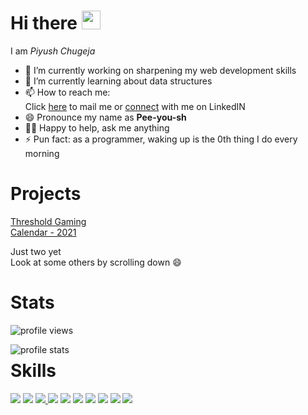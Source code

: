 <h1> Hi there <img src="https://raw.githubusercontent.com/MartinHeinz/MartinHeinz/master/wave.gif" width="30px"> </h1>

I am <i>Piyush Chugeja</i>
- 🔭 I’m currently working on sharpening my web development skills
- 🌱 I’m currently learning about data structures
- 📫 How to reach me: <br> 
 Click <a href="mailto:piyushchugeja@gmail.com">here</a> to mail me
or <a href="https://www.linkedin.com/in/piyush-chugeja/">connect</a> with me on LinkedIN
- 😄 Pronounce my name as <b>Pee-you-sh</b> 
- ✌🏻 Happy to help, ask me anything
- ⚡ Pun fact: as a programmer, waking up is the 0th thing I do every morning

<h1> Projects </h1>
<a href="http://thresholdgaming.herokuapp.com/landing_page/loading.php" target="_blank">Threshold Gaming</a>
<br>
<a href="https://calendarwebpage.000webhostapp.com/" target="_blank"> Calendar - 2021 </a>
<p> Just two yet
<br>Look at some others by scrolling down 😄</p>

 <h1> Stats </h1>
 <p align="left"> <img src="https://komarev.com/ghpvc/?username=piyushchugeja&label=Profile%20views&color=0e75b6&style=flat" alt="profile views" /> </p>
 <p> <img align="left" src="https://github-readme-stats.vercel.app/api/top-langs?username=piyushchugeja&show_icons=true&locale=en&layout=compact" alt="profile stats" /> </p>

<h1> Skills </h1>
<p><img src="https://img.shields.io/badge/C-informational?style=for-the-badge&logo=c"/> <img src="https://img.shields.io/badge/C++-blue?style=for-the-badge&logo=c%2B%2B"/> <a href="https://piyushchugeja.wixsite.com/somelostthoughts"> <img src="https://img.shields.io/badge/Creative%20writing-red?style=for-the-badge&logo=abstract"/> </a><img src="https://img.shields.io/badge/HTML5-white?style=for-the-badge&logo=html5"/> <img src="https://img.shields.io/badge/CSS3-blue?style=for-the-badge&logo=css3"/> <img src="https://img.shields.io/badge/DBMS-cornsilk?style=for-the-badge&logo=the-movie-database&logoColor=yellow"/> <img src="https://img.shields.io/badge/MS%20Office-orange?style=for-the-badge&logo=microsoft-office"/> <img src="https://img.shields.io/badge/VB.NET-purple?style=for-the-badge&logo=.net"/> <img src="https://img.shields.io/badge/Java-blue?style=for-the-badge&logo=java"/> <img src="https://img.shields.io/badge/PHP-blue?style=for-the-badge&logo=php&logoColor=white"/> </p>
